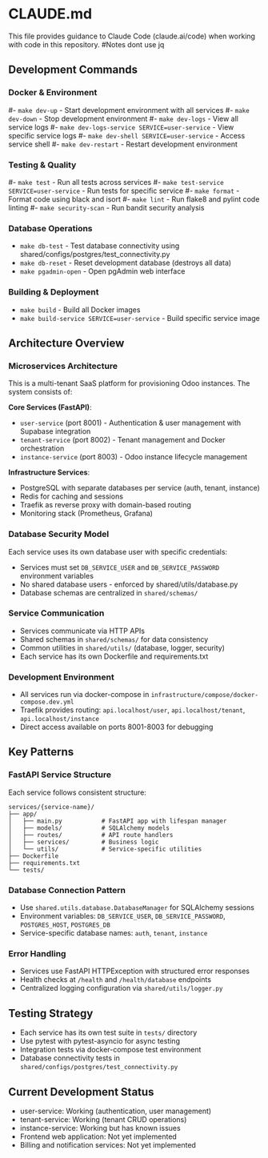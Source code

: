 # CLAUDE.md

This file provides guidance to Claude Code (claude.ai/code) when working with code in this repository.
#Notes
dont use jq


## Development Commands

### Docker & Environment
#- `make dev-up` - Start development environment with all services
#- `make dev-down` - Stop development environment
#- `make dev-logs` - View all service logs
#- `make dev-logs-service SERVICE=user-service` - View specific service logs
#- `make dev-shell SERVICE=user-service` - Access service shell
#- `make dev-restart` - Restart development environment

### Testing & Quality
#- `make test` - Run all tests across services
#- `make test-service SERVICE=user-service` - Run tests for specific service
#- `make format` - Format code using black and isort
#- `make lint` - Run flake8 and pylint code linting
#- `make security-scan` - Run bandit security analysis

### Database Operations
- `make db-test` - Test database connectivity using shared/configs/postgres/test_connectivity.py
- `make db-reset` - Reset development database (destroys all data)
- `make pgadmin-open` - Open pgAdmin web interface

### Building & Deployment
- `make build` - Build all Docker images
- `make build-service SERVICE=user-service` - Build specific service image

## Architecture Overview

### Microservices Architecture
This is a multi-tenant SaaS platform for provisioning Odoo instances. The system consists of:

**Core Services (FastAPI)**:
- `user-service` (port 8001) - Authentication & user management with Supabase integration
- `tenant-service` (port 8002) - Tenant management and Docker orchestration  
- `instance-service` (port 8003) - Odoo instance lifecycle management

**Infrastructure Services**:
- PostgreSQL with separate databases per service (auth, tenant, instance)
- Redis for caching and sessions
- Traefik as reverse proxy with domain-based routing
- Monitoring stack (Prometheus, Grafana)

### Database Security Model
Each service uses its own database user with specific credentials:
- Services must set `DB_SERVICE_USER` and `DB_SERVICE_PASSWORD` environment variables
- No shared database users - enforced by shared/utils/database.py
- Database schemas are centralized in `shared/schemas/`

### Service Communication
- Services communicate via HTTP APIs
- Shared schemas in `shared/schemas/` for data consistency
- Common utilities in `shared/utils/` (database, logger, security)
- Each service has its own Dockerfile and requirements.txt

### Development Environment
- All services run via docker-compose in `infrastructure/compose/docker-compose.dev.yml`
- Traefik provides routing: `api.localhost/user`, `api.localhost/tenant`, `api.localhost/instance`
- Direct access available on ports 8001-8003 for debugging

## Key Patterns

### FastAPI Service Structure
Each service follows consistent structure:
```
services/{service-name}/
├── app/
│   ├── main.py           # FastAPI app with lifespan manager
│   ├── models/           # SQLAlchemy models
│   ├── routes/           # API route handlers
│   ├── services/         # Business logic
│   └── utils/            # Service-specific utilities
├── Dockerfile
├── requirements.txt
└── tests/
```

### Database Connection Pattern
- Use `shared.utils.database.DatabaseManager` for SQLAlchemy sessions
- Environment variables: `DB_SERVICE_USER`, `DB_SERVICE_PASSWORD`, `POSTGRES_HOST`, `POSTGRES_DB`
- Service-specific database names: `auth`, `tenant`, `instance`

### Error Handling
- Services use FastAPI HTTPException with structured error responses
- Health checks at `/health` and `/health/database` endpoints
- Centralized logging configuration via `shared/utils/logger.py`

## Testing Strategy
- Each service has its own test suite in `tests/` directory
- Use pytest with pytest-asyncio for async testing
- Integration tests via docker-compose test environment
- Database connectivity tests in `shared/configs/postgres/test_connectivity.py`

## Current Development Status
- user-service: Working (authentication, user management)
- tenant-service: Working (tenant CRUD operations)  
- instance-service: Working but has known issues
- Frontend web application: Not yet implemented
- Billing and notification services: Not yet implemented